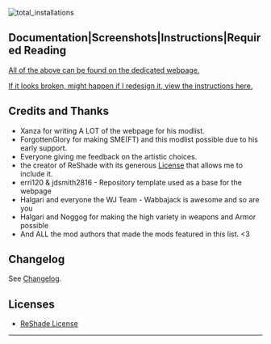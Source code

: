 <!-- markdownlint-disable MD041 -->
![total_installations](https://img.shields.io/endpoint?url=https://build.wabbajack.org/metrics/badge/TalesFromTheNorthernLands/total_installs_badge.json)

## Documentation|Screenshots|Instructions|Required Reading

[All of the above can be found on the dedicated webpage.](https://eziothedeadpoet.github.io/Tales-from-the-Northern-Lands/)

[If it looks broken, might happen if I redesign it, view the instructions here.](https://github.com/EzioTheDeadPoet/Tales-from-the-Northern-Lands#tales-from-the-northern-lands)

## Credits and Thanks

- Xanza for writing A LOT of the webpage for his modlist.
- ForgottenGlory for making SME(FT) and this modlist possible due to his early support.
- Everyone giving me feedback on the artistic choices.
- the creator of ReShade with its generous [License](ReShade/RESHADELICENSE.md#reshade-license) that allows me to include it.
- erri120 & jdsmith2816 - Repository template used as a base for the webpage
- Halgari and everyone the WJ Team - Wabbajack is awesome and so are you
- Halgari and Noggog for making the high variety in weapons and Armor possible
- And ALL the mod authors that made the mods featured in this list. <3

## Changelog

See [Changelog](https://eziothedeadpoet.github.io/Tales-from-the-Northern-Lands/CHANGELOG.html).

## Licenses

- [ReShade License](https://github.com/EzioTheDeadPoet/Tales-from-the-Northern-Lands/blob/v1.5.0/ReShade/RESHADELICENSE.md#reshade-license)

***
